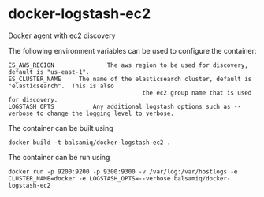 docker-logstash-ec2
===================

Docker agent with ec2 discovery

The following environment variables can be used to configure the container:

    ES_AWS_REGION				The aws region to be used for discovery, default is "us-east-1".
    ES_CLUSTER_NAME    	The name of the elasticsearch cluster, default is "elasticsearch".  This is also
    									  the ec2 group name that is used for discovery.
    LOGSTASH_OPTS   		Any additional logstash options such as --verbose to change the logging level to verbose.

The container can be built using

    docker build -t balsamiq/docker-logstash-ec2 .

The container can be run using

    docker run -p 9200:9200 -p 9300:9300 -v /var/log:/var/hostlogs -e CLUSTER_NAME=docker -e LOGSTASH_OPTS=--verbose balsamiq/docker-logstash-ec2
